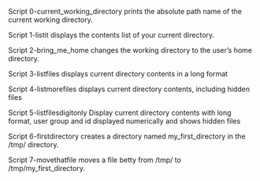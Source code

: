 Script 0-current_working_directory prints the absolute path name of the current working directory.

Script 1-listit displays the contents list of your current directory.

Script 2-bring_me_home changes the working directory to the user’s home directory.

Script 3-listfiles displays current directory contents in a long format

Script 4-listmorefiles displays current directory contents, including hidden files

Script 5-listfilesdigitonly Display current directory contents with long format, user group and id displayed numerically and shows hidden files

Script 6-firstdirectory creates a directory named my_first_directory in the /tmp/ directory.

Script 7-movethatfile moves a file betty from /tmp/ to /tmp/my_first_directory.



 
